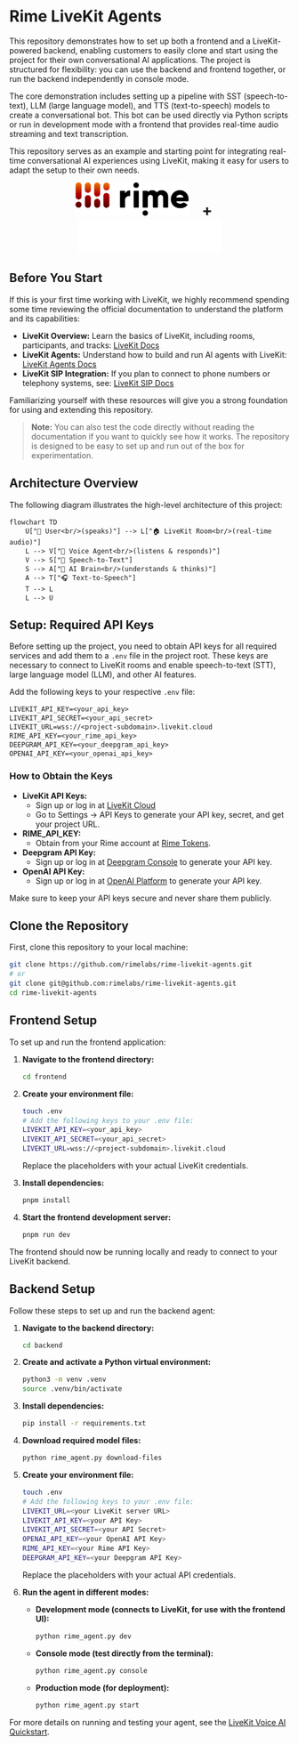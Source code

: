 # Rime LiveKit Agents

This repository demonstrates how to set up both a frontend and a LiveKit-powered backend, enabling customers to easily clone and start using the project for their own conversational AI applications. The project is structured for flexibility: you can use the backend and frontend together, or run the backend independently in console mode. 

The core demonstration includes setting up a pipeline with SST (speech-to-text), LLM (large language model), and TTS (text-to-speech) models to create a conversational bot. This bot can be used directly via Python scripts or run in development mode with a frontend that provides real-time audio streaming and text transcription.

This repository serves as an example and starting point for integrating real-time conversational AI experiences using LiveKit, making it easy for users to adapt the setup to their own needs.

<p align="center">
  <img src="https://github.com/rimelabs/rime-livekit-agents/raw/main/frontend/public/rime-black.svg" alt="Rime Logo" height="60"/>
  &nbsp;&nbsp;&nbsp;&nbsp;
  <b style="font-size:2em;">+</b>
  &nbsp;&nbsp;&nbsp;&nbsp;
  <img src="https://github.com/rimelabs/rime-livekit-agents/raw/main/frontend/public/lk-wordmark.svg" alt="LiveKit Logo" height="60"/>
</p>

## Before You Start

If this is your first time working with LiveKit, we highly recommend spending some time reviewing the official documentation to understand the platform and its capabilities:

- **LiveKit Overview:** Learn the basics of LiveKit, including rooms, participants, and tracks: [LiveKit Docs](https://docs.livekit.io/home/)
- **LiveKit Agents:** Understand how to build and run AI agents with LiveKit: [LiveKit Agents Docs](https://docs.livekit.io/agents/)
- **LiveKit SIP Integration:** If you plan to connect to phone numbers or telephony systems, see: [LiveKit SIP Docs](https://docs.livekit.io/sip/)

Familiarizing yourself with these resources will give you a strong foundation for using and extending this repository.

> **Note:** You can also test the code directly without reading the documentation if you want to quickly see how it works. The repository is designed to be easy to set up and run out of the box for experimentation.

## Architecture Overview

The following diagram illustrates the high-level architecture of this project:

```mermaid
flowchart TD
    U["👤 User<br/>(speaks)"] --> L["🏠 LiveKit Room<br/>(real-time audio)"]
    L --> V["🤖 Voice Agent<br/>(listens & responds)"]
    V --> S["🎤 Speech-to-Text"]
    S --> A["🧠 AI Brain<br/>(understands & thinks)"]
    A --> T["🎧 Text-to-Speech"]
    T --> L
    L --> U
```

## Setup: Required API Keys

Before setting up the project, you need to obtain API keys for all required services and add them to a `.env` file in the project root. These keys are necessary to connect to LiveKit rooms and enable speech-to-text (STT), large language model (LLM), and other AI features.

Add the following keys to your respective `.env` file:

```
LIVEKIT_API_KEY=<your_api_key>
LIVEKIT_API_SECRET=<your_api_secret>
LIVEKIT_URL=wss://<project-subdomain>.livekit.cloud
RIME_API_KEY=<your_rime_api_key>
DEEPGRAM_API_KEY=<your_deepgram_api_key>
OPENAI_API_KEY=<your_openai_api_key>
```

### How to Obtain the Keys

- **LiveKit API Keys:**
  - Sign up or log in at [LiveKit Cloud](https://cloud.livekit.io/login)
  - Go to Settings → API Keys to generate your API key, secret, and get your project URL.
- **RIME_API_KEY:**
  - Obtain from your Rime account at [Rime Tokens](https://app.rime.ai/tokens/).
- **Deepgram API Key:**
  - Sign up or log in at [Deepgram Console](https://console.deepgram.com/project/b10a1314-1443-4796-811f-f099e5da682e) to generate your API key.
- **OpenAI API Key:**
  - Sign up or log in at [OpenAI Platform](https://platform.openai.com/settings/organization/api-keys) to generate your API key.

Make sure to keep your API keys secure and never share them publicly.

## Clone the Repository

First, clone this repository to your local machine:

```sh
git clone https://github.com/rimelabs/rime-livekit-agents.git
# or
git clone git@github.com:rimelabs/rime-livekit-agents.git
cd rime-livekit-agents
```

## Frontend Setup

To set up and run the frontend application:

1. **Navigate to the frontend directory:**
   ```sh
   cd frontend
   ```

2. **Create your environment file:**
   ```sh
   touch .env
   # Add the following keys to your .env file:
   LIVEKIT_API_KEY=<your_api_key>
   LIVEKIT_API_SECRET=<your_api_secret>
   LIVEKIT_URL=wss://<project-subdomain>.livekit.cloud
   ```
   Replace the placeholders with your actual LiveKit credentials.

3. **Install dependencies:**
   ```sh
   pnpm install
   ```

4. **Start the frontend development server:**
   ```sh
   pnpm run dev
   ```

The frontend should now be running locally and ready to connect to your LiveKit backend.

## Backend Setup

Follow these steps to set up and run the backend agent:

1. **Navigate to the backend directory:**
   ```sh
   cd backend
   ```

2. **Create and activate a Python virtual environment:**
   ```sh
   python3 -m venv .venv
   source .venv/bin/activate
   ```

3. **Install dependencies:**
   ```sh
   pip install -r requirements.txt
   ```

4. **Download required model files:**
   ```sh
   python rime_agent.py download-files
   ```

5. **Create your environment file:**
   ```sh
   touch .env
   # Add the following keys to your .env file:
   LIVEKIT_URL=<your LiveKit server URL>
   LIVEKIT_API_KEY=<your API Key>
   LIVEKIT_API_SECRET=<your API Secret>
   OPENAI_API_KEY=<your OpenAI API Key>
   RIME_API_KEY=<your Rime API Key>
   DEEPGRAM_API_KEY=<your Deepgram API Key>
   ```
   Replace the placeholders with your actual API credentials.

6. **Run the agent in different modes:**

   - **Development mode (connects to LiveKit, for use with the frontend UI):**
     ```sh
     python rime_agent.py dev
     ```
   - **Console mode (test directly from the terminal):**
     ```sh
     python rime_agent.py console
     ```
   - **Production mode (for deployment):**
     ```sh
     python rime_agent.py start
     ```

For more details on running and testing your agent, see the [LiveKit Voice AI Quickstart](https://docs.livekit.io/agents/start/voice-ai/#speak-to-your-agent).

